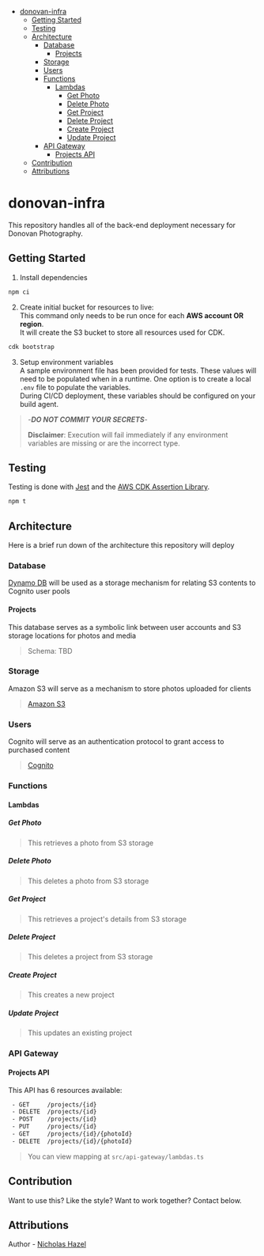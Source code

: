 - [donovan-infra](#donovan-infra)
  - [Getting Started](#getting-started)
  - [Testing](#testing)
  - [Architecture](#architecture)
    - [Database](#database)
      - [Projects](#projects)
    - [Storage](#storage)
    - [Users](#users)
    - [Functions](#functions)
      - [Lambdas](#lambdas)
        - [Get Photo](#get-photo)
        - [Delete Photo](#delete-photo)
        - [Get Project](#get-project)
        - [Delete Project](#delete-project)
        - [Create Project](#create-project)
        - [Update Project](#update-project)
    - [API Gateway](#api-gateway)
      - [Projects API](#projects-api)
  - [Contribution](#contribution)
  - [Attributions](#attributions)

# donovan-infra
This repository handles all of the back-end deployment necessary for Donovan Photography.

## Getting Started
1. Install dependencies
```bash
npm ci
```

2. Create initial bucket for resources to live:  
This command only needs to be run once for each **AWS account OR region**.  
It will create the S3 bucket to store all resources used for CDK.  
```bash
cdk bootstrap
```

3. Setup environment variables  
A sample environment file has been provided for tests. These values will need to be populated when in a runtime. One option is to create a local `.env` file to populate the variables.  
During CI/CD deployment, these variables should be configured on your build agent.  
> -***DO NOT COMMIT YOUR SECRETS***-
>   
> **Disclaimer**: Execution will fail immediately if any environment variables are missing or are the incorrect type.

## Testing
Testing is done with [Jest](https://jestjs.io/docs/getting-started) and the [AWS CDK Assertion Library](https://www.npmjs.com/package/@aws-cdk/assert).

```bash
npm t
```

## Architecture
Here is a brief run down of the architecture this repository will deploy

### Database
[Dynamo DB](https://docs.aws.amazon.com/amazondynamodb/latest/developerguide/Introduction.html) will be used as a storage mechanism for relating S3 contents to Cognito user pools <tbd>

#### Projects
This database serves as a symbolic link between user accounts and S3 storage locations for photos and media
> Schema: TBD

### Storage
Amazon S3 will serve as a mechanism to store photos uploaded for clients <tbd>
> [Amazon S3](https://docs.aws.amazon.com/AmazonS3/latest/API/Welcome.html)

### Users
Cognito will serve as an authentication protocol to grant access to purchased content <tbd>
> [Cognito](https://docs.aws.amazon.com/cognito/latest/developerguide/cognito-user-identity-pools.html)

### Functions
#### Lambdas
##### Get Photo
> This retrieves a photo from S3 storage
##### Delete Photo
> This deletes a photo from S3 storage
##### Get Project
> This retrieves a project's details from S3 storage
##### Delete Project
> This deletes a project from S3 storage
##### Create Project
> This creates a new project
##### Update Project
> This updates an existing project

### API Gateway
#### Projects API
This API has 6 resources available:
```bash
 - GET     /projects/{id}
 - DELETE  /projects/{id}
 - POST    /projects/{id}
 - PUT     /projects/{id}
 - GET     /projects/{id}/{photoId}
 - DELETE  /projects/{id}/{photoId}
```
> You can view mapping at `src/api-gateway/lambdas.ts`

## Contribution

Want to use this? Like the style? Want to work together? Contact below.

## Attributions

Author - [Nicholas Hazel](https://github.com/sinsys)